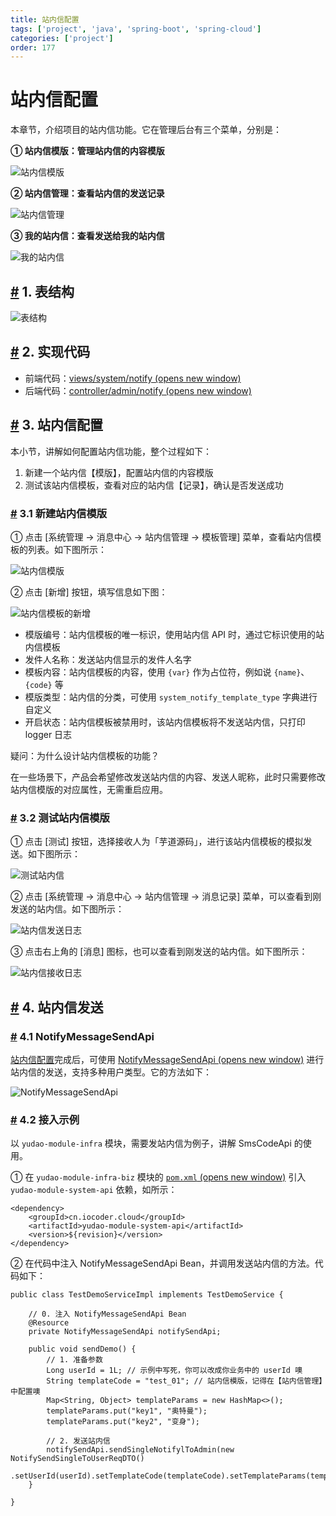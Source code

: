 ```yaml
---
title: 站内信配置
tags: ['project', 'java', 'spring-boot', 'spring-cloud']
categories: ['project']
order: 177
---
```

# 站内信配置

本章节，介绍项目的站内信功能。它在管理后台有三个菜单，分别是：

 **① 站内信模版：管理站内信的内容模版**

 ![站内信模版](https://cloud.iocoder.cn/img/%E7%AB%99%E5%86%85%E4%BF%A1%E9%85%8D%E7%BD%AE/%E6%BC%94%E7%A4%BA-%E7%AB%99%E5%86%85%E4%BF%A1%E6%A8%A1%E7%89%88.png)

 **② 站内信管理：查看站内信的发送记录**

 ![站内信管理](https://cloud.iocoder.cn/img/%E7%AB%99%E5%86%85%E4%BF%A1%E9%85%8D%E7%BD%AE/%E6%BC%94%E7%A4%BA-%E7%AB%99%E5%86%85%E4%BF%A1%E7%AE%A1%E7%90%86.png)

 **③ 我的站内信：查看发送给我的站内信**

 ![我的站内信](https://cloud.iocoder.cn/img/%E7%AB%99%E5%86%85%E4%BF%A1%E9%85%8D%E7%BD%AE/%E6%BC%94%E7%A4%BA-%E6%88%91%E7%9A%84%E7%AB%99%E5%86%85%E4%BF%A1.png)

 ## [#](#_1-表结构) 1. 表结构

 ![表结构](https://cloud.iocoder.cn/img/%E7%AB%99%E5%86%85%E4%BF%A1%E9%85%8D%E7%BD%AE/%E8%A1%A8%E7%BB%93%E6%9E%84.png)

 ## [#](#_2-实现代码) 2. 实现代码

 * 前端代码：[views/system/notify  (opens new window)](https://github.com/yudaocode/yudao-ui-admin-vue2/blob/master/src/views/system/notify/)
* 后端代码：[controller/admin/notify  (opens new window)](https://github.com/YunaiV/yudao-cloud/blob/master/yudao-module-system/yudao-module-system-biz/src/main/java/cn/iocoder/yudao/module/system/controller/admin/notify/)

 ## [#](#_3-站内信配置) 3. 站内信配置

 本小节，讲解如何配置站内信功能，整个过程如下：

 1. 新建一个站内信【模版】，配置站内信的内容模版
2. 测试该站内信模板，查看对应的站内信【记录】，确认是否发送成功

 ### [#](#_3-1-新建站内信模版) 3.1 新建站内信模版

 ① 点击 [系统管理 -> 消息中心 -> 站内信管理 -> 模板管理] 菜单，查看站内信模板的列表。如下图所示：

 ![站内信模版](https://cloud.iocoder.cn/img/%E7%AB%99%E5%86%85%E4%BF%A1%E9%85%8D%E7%BD%AE/%E6%BC%94%E7%A4%BA-%E7%AB%99%E5%86%85%E4%BF%A1%E6%A8%A1%E7%89%88.png)

 ② 点击 [新增] 按钮，填写信息如下图：

 ![站内信模板的新增](https://cloud.iocoder.cn/img/%E7%AB%99%E5%86%85%E4%BF%A1%E9%85%8D%E7%BD%AE/%E7%AB%99%E5%86%85%E4%BF%A1%E9%85%8D%E7%BD%AE-%E6%96%B0%E5%A2%9E%E7%AB%99%E5%86%85%E4%BF%A1%E6%A8%A1%E7%89%88.png)

 * 模版编号：站内信模板的唯一标识，使用站内信 API 时，通过它标识使用的站内信模板
* 发件人名称：发送站内信显示的发件人名字
* 模板内容：站内信模板的内容，使用 `{var}` 作为占位符，例如说 `{name}`、`{code}` 等
* 模版类型：站内信的分类，可使用 `system_notify_template_type` 字典进行自定义
* 开启状态：站内信模板被禁用时，该站内信模板将不发送站内信，只打印 logger 日志

 疑问：为什么设计站内信模板的功能？

 在一些场景下，产品会希望修改发送站内信的内容、发送人昵称，此时只需要修改站内信模版的对应属性，无需重启应用。

 ### [#](#_3-2-测试站内信模版) 3.2 测试站内信模版

 ① 点击 [测试] 按钮，选择接收人为「芋道源码」，进行该站内信模板的模拟发送。如下图所示：

 ![测试站内信](https://cloud.iocoder.cn/img/%E7%AB%99%E5%86%85%E4%BF%A1%E9%85%8D%E7%BD%AE/%E7%AB%99%E5%86%85%E4%BF%A1%E9%85%8D%E7%BD%AE-%E6%B5%8B%E8%AF%95%E7%AB%99%E5%86%85%E4%BF%A1.png)

 ② 点击 [系统管理 -> 消息中心 -> 站内信管理 -> 消息记录] 菜单，可以查看到刚发送的站内信。如下图所示：

 ![站内信发送日志](https://cloud.iocoder.cn/img/%E7%AB%99%E5%86%85%E4%BF%A1%E9%85%8D%E7%BD%AE/%E7%AB%99%E5%86%85%E4%BF%A1%E9%85%8D%E7%BD%AE-%E7%AB%99%E5%86%85%E4%BF%A1%E5%8F%91%E9%80%81%E6%97%A5%E5%BF%97.png)

 ③ 点击右上角的 [消息] 图标，也可以查看到刚发送的站内信。如下图所示：

 ![站内信接收日志](https://cloud.iocoder.cn/img/%E7%AB%99%E5%86%85%E4%BF%A1%E9%85%8D%E7%BD%AE/%E7%AB%99%E5%86%85%E4%BF%A1%E9%85%8D%E7%BD%AE-%E7%AB%99%E5%86%85%E4%BF%A1%E6%8E%A5%E6%94%B6%E6%97%A5%E5%BF%97.png)

 ## [#](#_4-站内信发送) 4. 站内信发送

 ### [#](#_4-1-notifymessagesendapi) 4.1 NotifyMessageSendApi

 [站内信配置](/#_3-站内信配置)完成后，可使用 [NotifyMessageSendApi  (opens new window)](https://github.com/YunaiV/yudao-cloud/blob/master/yudao-module-system/yudao-module-system-api/src/main/java/cn/iocoder/yudao/module/system/api/notify/NotifyMessageSendApi.java) 进行站内信的发送，支持多种用户类型。它的方法如下：

 ![NotifyMessageSendApi](https://cloud.iocoder.cn/img/%E7%AB%99%E5%86%85%E4%BF%A1%E9%85%8D%E7%BD%AE/%E7%AB%99%E5%86%85%E4%BF%A1%E5%8F%91%E9%80%81-NotifyMessageSendApi.png)

 ### [#](#_4-2-接入示例) 4.2 接入示例

 以 `yudao-module-infra` 模块，需要发站内信为例子，讲解 SmsCodeApi 的使用。

 ① 在 `yudao-module-infra-biz` 模块的 [`pom.xml`  (opens new window)](https://github.com/YunaiV/yudao-cloud/blob/master/yudao-module-infra/yudao-module-infra-biz/pom.xml) 引入 `yudao-module-system-api` 依赖，如所示：

 
```
<dependency>
    <groupId>cn.iocoder.cloud</groupId>
    <artifactId>yudao-module-system-api</artifactId>
    <version>${revision}</version>
</dependency>

```
② 在代码中注入 NotifyMessageSendApi Bean，并调用发送站内信的方法。代码如下：

 
```
public class TestDemoServiceImpl implements TestDemoService {

    // 0. 注入 NotifyMessageSendApi Bean
    @Resource
    private NotifyMessageSendApi notifySendApi;

    public void sendDemo() {
        // 1. 准备参数
        Long userId = 1L; // 示例中写死，你可以改成你业务中的 userId 噢
        String templateCode = "test_01"; // 站内信模版，记得在【站内信管理】中配置噢
        Map<String, Object> templateParams = new HashMap<>();
        templateParams.put("key1", "奥特曼");
        templateParams.put("key2", "变身");

        // 2. 发送站内信
        notifySendApi.sendSingleNotifylToAdmin(new NotifySendSingleToUserReqDTO()
                .setUserId(userId).setTemplateCode(templateCode).setTemplateParams(templateParams));
    }
    
}

```
